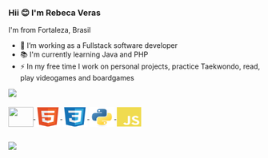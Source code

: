 ### Hii 😊 I'm Rebeca Veras
I'm from Fortaleza, Brasil

- 🔭 I’m working as a Fullstack software developer
- 📚 I'm currently learning Java and PHP
- ⚡ In my free time I work on personal projects, practice Taekwondo, read, play videogames and boardgames 

<div align="left">
  <a href="https://github.com/rebecaverasa">
  <img height="150em" src="https://github-readme-stats.vercel.app/api/top-langs/?username=rebecaverasa&layout=compact&langs_count=7&theme=gruvbox"/>
</div>

<div style="display: inline_block"><br>
  <img align="center" height="40" width="50" src="https://cdn.jsdelivr.net/gh/devicons/devicon/icons/go/go-original.svg">
  <img align="center" height="40" width="50" src="https://raw.githubusercontent.com/devicons/devicon/master/icons/html5/html5-original.svg">
  <img align="center" height="40" width="50" src="https://raw.githubusercontent.com/devicons/devicon/master/icons/css3/css3-original.svg">
  <img align="center" height="40" width="50" src="https://raw.githubusercontent.com/devicons/devicon/master/icons/python/python-original.svg">
  <img align="center" height="40" width="50" src="https://raw.githubusercontent.com/devicons/devicon/master/icons/javascript/javascript-plain.svg">
</div>

##

<div>
  <a href="https://www.linkedin.com/in/rebeca-veras-b63904116/" target="_blank"><img src="https://img.shields.io/badge/-LinkedIn-%230077B5?style=for-the-badge&logo=linkedin&logoColor=white" target="_blank"></a>
</div>

